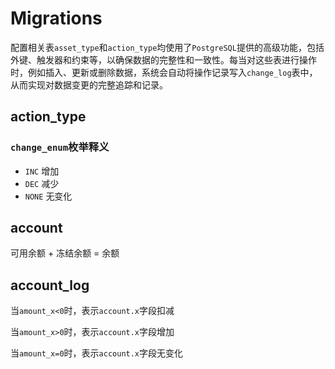 # Migrations

配置相关表`asset_type`和`action_type`均使用了`PostgreSQL`提供的高级功能，包括外键、触发器和约束等，以确保数据的完整性和一致性。每当对这些表进行操作时，例如插入、更新或删除数据，系统会自动将操作记录写入`change_log`表中，从而实现对数据变更的完整追踪和记录。

## action_type

### `change_enum`枚举释义

- `INC` 增加
- `DEC` 减少
- `NONE` 无变化

## account

可用余额 + 冻结余额 = 余额

## account_log

当`amount_x<0`时，表示`account.x`字段扣减

当`amount_x>0`时，表示`account.x`字段增加

当`amount_x=0`时，表示`account.x`字段无变化
